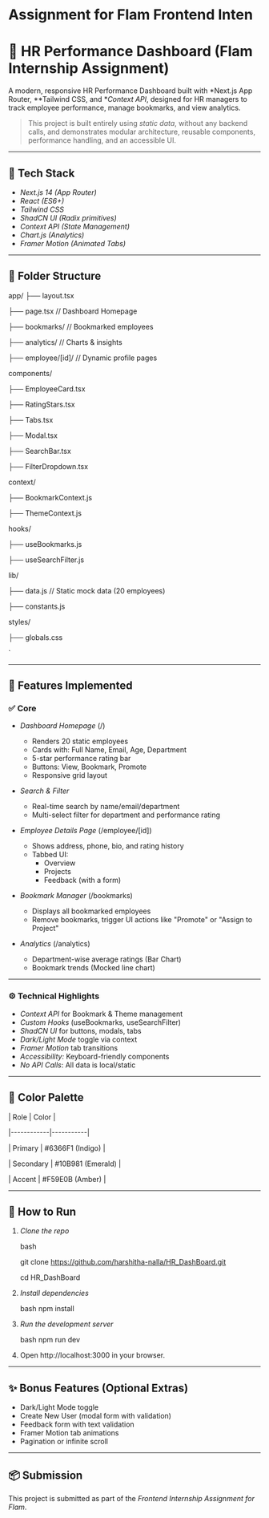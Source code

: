# Assignment for Flam Frontend Inten

# 💼 HR Performance Dashboard (Flam Internship Assignment)

A modern, responsive HR Performance Dashboard built with *Next.js App Router, **Tailwind CSS, and **Context API*, designed for HR managers to track employee performance, manage bookmarks, and view analytics.

> This project is built entirely using *static data*, without any backend calls, and demonstrates modular architecture, reusable components, performance handling, and an accessible UI.

---

## 🔧 Tech Stack

- *Next.js 14 (App Router)*
- *React (ES6+)*
- *Tailwind CSS*
- *ShadCN UI (Radix primitives)*
- *Context API (State Management)*
- *Chart.js (Analytics)*
- *Framer Motion (Animated Tabs)*

---

## 📁 Folder Structure



app/
├── layout.tsx

├── page.tsx               // Dashboard Homepage

├── bookmarks/             // Bookmarked employees

├── analytics/             // Charts & insights

├── employee/\[id]/         // Dynamic profile pages

components/

├── EmployeeCard.tsx

├── RatingStars.tsx

├── Tabs.tsx

├── Modal.tsx

├── SearchBar.tsx

├── FilterDropdown.tsx

context/

├── BookmarkContext.js

├── ThemeContext.js

hooks/

├── useBookmarks.js

├── useSearchFilter.js

lib/

├── data.js                // Static mock data (20 employees)

├── constants.js

styles/

├── globals.css

`

---

## 🚀 Features Implemented

### ✅ Core

- *Dashboard Homepage* (/)
  - Renders 20 static employees
  - Cards with: Full Name, Email, Age, Department
  - 5-star performance rating bar
  - Buttons: View, Bookmark, Promote
  - Responsive grid layout

- *Search & Filter*
  - Real-time search by name/email/department
  - Multi-select filter for department and performance rating

- *Employee Details Page* (/employee/[id])
  - Shows address, phone, bio, and rating history
  - Tabbed UI:
    - Overview
    - Projects
    - Feedback (with a form)

- *Bookmark Manager* (/bookmarks)
  - Displays all bookmarked employees
  - Remove bookmarks, trigger UI actions like "Promote" or "Assign to Project"

- *Analytics* (/analytics)
  - Department-wise average ratings (Bar Chart)
  - Bookmark trends (Mocked line chart)

---

### ⚙ Technical Highlights

- *Context API* for Bookmark & Theme management
- *Custom Hooks* (useBookmarks, useSearchFilter)
- *ShadCN UI* for buttons, modals, tabs
- *Dark/Light Mode* toggle via context
- *Framer Motion* tab transitions
- *Accessibility:* Keyboard-friendly components
- *No API Calls*: All data is local/static

---

## 🌈 Color Palette

| Role       | Color     |

|------------|-----------|

| Primary    | #6366F1 (Indigo) |

| Secondary  | #10B981 (Emerald) |

| Accent     | #F59E0B (Amber)  |


---

## 🧪 How to Run

1. *Clone the repo*
   
   bash

   git clone https://github.com/harshitha-nalla/HR_DashBoard.git

   cd HR_DashBoard


3. *Install dependencies*

   bash
   npm install
   

4. *Run the development server*

   bash
   npm run dev
   

5. Open http://localhost:3000 in your browser.

---

## ✨ Bonus Features (Optional Extras)

* Dark/Light Mode toggle
* Create New User (modal form with validation)
* Feedback form with text validation
* Framer Motion tab animations
* Pagination or infinite scroll

---

## 📦 Submission

This project is submitted as part of the *Frontend Internship Assignment for Flam*.

